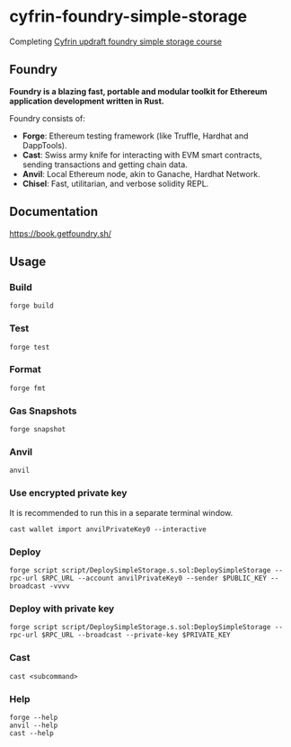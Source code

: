 # cyfrin-foundry-simple-storage

Completing [Cyfrin updraft foundry simple storage course](https://updraft.cyfrin.io/courses/foundry/foundry-simple-storage)

## Foundry

**Foundry is a blazing fast, portable and modular toolkit for Ethereum application development written in Rust.**

Foundry consists of:

- **Forge**: Ethereum testing framework (like Truffle, Hardhat and DappTools).
- **Cast**: Swiss army knife for interacting with EVM smart contracts, sending transactions and getting chain data.
- **Anvil**: Local Ethereum node, akin to Ganache, Hardhat Network.
- **Chisel**: Fast, utilitarian, and verbose solidity REPL.

## Documentation

<https://book.getfoundry.sh/>

## Usage

### Build

```shell
forge build
```

### Test

```shell
forge test
```

### Format

```shell
forge fmt
```

### Gas Snapshots

```shell
forge snapshot
```

### Anvil

```shell
anvil
```

### Use encrypted private key

It is recommended to run this in a separate terminal window.

```shell
cast wallet import anvilPrivateKey0 --interactive
```

### Deploy

```shell
forge script script/DeploySimpleStorage.s.sol:DeploySimpleStorage --rpc-url $RPC_URL --account anvilPrivateKey0 --sender $PUBLIC_KEY --broadcast -vvvv
```

### Deploy with private key

```shell
forge script script/DeploySimpleStorage.s.sol:DeploySimpleStorage --rpc-url $RPC_URL --broadcast --private-key $PRIVATE_KEY
```

### Cast

```shell
cast <subcommand>
```

### Help

```shell
forge --help
anvil --help
cast --help
```
